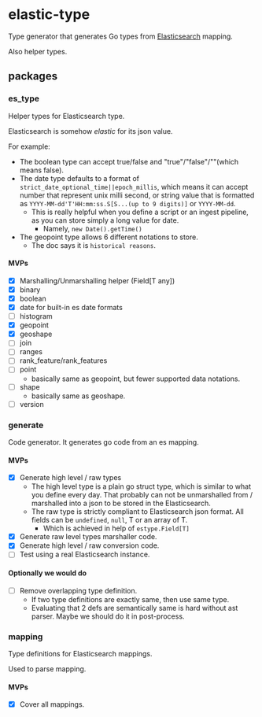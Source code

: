 # elastic-type

Type generator that generates Go types from [Elasticsearch](https://www.elastic.co/guide/en/elastic-stack/index.html) mapping.

Also helper types.

## packages

### es_type

Helper types for Elasticsearch type.

Elasticsearch is somehow _elastic_ for its json value.

For example:

- The boolean type can accept true/false and "true"/"false"/""(which means false).
- The date type defaults to a format of `strict_date_optional_time||epoch_millis`, which means it can accept number that represent unix milli second, or string value that is formatted as `YYYY-MM-dd'T'HH:mm:ss.S[S...(up to 9 digits)]` or `YYYY-MM-dd`.
  - This is really helpful when you define a script or an ingest pipeline, as you can store simply a long value for date.
    - Namely, `new Date().getTime()`
- The geopoint type allows 6 different notations to store.
  - The doc says it is `historical reasons`.

#### MVPs

- [x] Marshalling/Unmarshalling helper (Field[T any])
- [x] binary
- [x] boolean
- [x] date for built-in es date formats
- [ ] histogram
- [x] geopoint
- [x] geoshape
- [ ] join
- [ ] ranges
- [ ] rank_feature/rank_features
- [ ] point
  - basically same as geopoint, but fewer supported data notations.
- [ ] shape
  - basically same as geoshape.
- [ ] version

### generate

Code generator. It generates go code from an es mapping.

#### MVPs

- [x] Generate high level / raw types
  - The high level type is a plain go struct type, which is similar to what you define every day. That probably can not be unmarshalled from / marshalled into a json to be stored in the Elasticsearch.
  - The raw type is strictly compliant to Elasticsearch json format. All fields can be `undefined`, `null`, T or an array of T.
    - Which is achieved in help of `estype.Field[T]`
- [x] Generate raw level types marshaller code.
- [x] Generate high level / raw conversion code.
- [ ] Test using a real Elasticsearch instance.

#### Optionally we would do

- [ ] Remove overlapping type definition.
  - If two type definitions are exactly same, then use same type.
  - Evaluating that 2 defs are semantically same is hard without ast parser. Maybe we should do it in post-process.

### mapping

Type definitions for Elasticsearch mappings.

Used to parse mapping.

#### MVPs

- [x] Cover all mappings.
